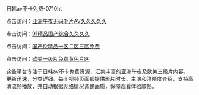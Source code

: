 日韩av不卡免费-0710ht

点击访问：<a href="https://heiliaozj3tjd.pages.dev">亚洲午夜无码毛片AV久久久久久</a>

点击访问：<a href="https://heiliaoxqkkct.pages.dev">91精品国产综合久久久久</a>

点击访问：<a href="https://heiliaoga6s9v.pages.dev">国产伦精品一区二区三区免费</a>

点击访问：<a href="https://heiliaoxwd5i8.pages.dev">欧美一级片免费黄色片网</a>

这些平台专注于日韩av不卡免费资源，汇集丰富的亚洲午夜及欧美三级片内容，更新迅速，分类详细。每个视频页面都提供影片时长、主演和清晰度介绍，支持高清流畅播放，并自动根据网络情况调整画质，保障观看体验顺畅。

<span style="display:none;">[Canonical link](）</span>
